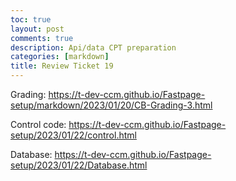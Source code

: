 ```yaml
---
toc: true
layout: post
comments: true
description: Api/data CPT preparation
categories: [markdown]
title: Review Ticket 19
---   
```



Grading: https://t-dev-ccm.github.io/Fastpage-setup/markdown/2023/01/20/CB-Grading-3.html

Control code: https://t-dev-ccm.github.io/Fastpage-setup/2023/01/22/control.html 

Database: https://t-dev-ccm.github.io/Fastpage-setup/2023/01/22/Database.html